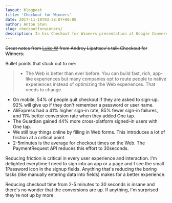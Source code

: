 ```yaml
---
layout: blogpost
title: 'Checkout for Winners'
date: 2017-11-10T03:38:07+00:00
author: Anton Sten
slug: checkoutforwinners/
description: In his Checkout for Winners presentation at Google Conversions 2017 in Dublin Ireland, Andrey Lipattsev talked through two new APIs for improving sign-in/sign-up and checkout on the Web.
---
```

~~Great notes from [Luke W](https://www.lukew.com/ff/entry.asp?1980) from Andrey Lipattsev's talk Checkout for Winners.~~

Bullet points that stuck out to me:
>- The Web is better than ever before. You can build fast, rich, app-like experiences but many companies opt to route people to native experiences instead of optimizing the Web experiences. That needs to change.
- On mobile, 54% of people quit checkout if they are asked to sign-up. 92% will give up if they don't remember a password or user name.
- AliExpress had a 41% higher sign-in rate, 85% fewer sign-in failures, and 11% better conversion rate when they added One tap.
- The Guardian gained 44% more cross-platform signed-in users with One tap.
- We still buy things online by filling in Web forms. This introduces a lot of friction at a critical point.
- 2-5minutes is the average for checkout times on the Web. The PaymentRequest API reduces this effort to 30seconds.

Reducing friction is critical in every user experience and interaction. I'm delighted everytime I need to sign into an app or a page and I see the small 1Password icon in the signup fields. Anything that's reducing the boring tasks (like manually entering data into fields) makes for a better experience.

Reducing checkout time from 2-5 minutes to 30 seconds is insane and there's no wonder that the conversions are up. If anything, I'm surprised they're not up by more.
